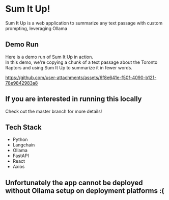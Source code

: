 # Sum It Up!
Sum It Up is a web application to summarize any text passage with custom prompting, leveraging Ollama

## Demo Run
Here is a demo run of Sum It Up in action. <br>
In this demo, we're copying a chunk of a text passage about the Toronto Raptors and using Sum It Up to summarize it in fewer words.

https://github.com/user-attachments/assets/6f8e641e-f50f-4090-b121-78e9842983a8

## If you are interested in running this locally
Check out the master branch for more details!

## Tech Stack
- Python
- Langchain
- Ollama
- FastAPI
- React
- Axios


## Unfortunately the app cannot be deployed without Ollama setup on deployment platforms :(
